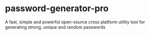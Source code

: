# password-generator-pro
A fast, simple and powerful open-source cross platform utility tool for generating strong, unique and random passwords
